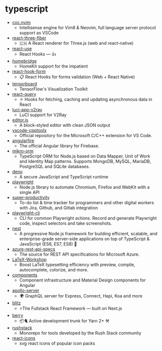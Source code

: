# typescript
- [coc.nvim](https://github.com/neoclide/coc.nvim)
  - Intellisense engine for Vim8 & Neovim, full language server protocol support as VSCode
- [react-three-fiber](https://github.com/react-spring/react-three-fiber)
  - 🇨🇭 A React renderer for Three.js (web and react-native)
- [react-use](https://github.com/streamich/react-use)
  - React Hooks — 👍
- [homebridge](https://github.com/homebridge/homebridge)
  - HomeKit support for the impatient
- [react-hook-form](https://github.com/react-hook-form/react-hook-form)
  - 📋 React Hooks for forms validation (Web + React Native)
- [tensorboard](https://github.com/tensorflow/tensorboard)
  - TensorFlow's Visualization Toolkit
- [react-query](https://github.com/tannerlinsley/react-query)
  - ⚛️ Hooks for fetching, caching and updating asynchronous data in React
- [luci-app-v2ray](https://github.com/kuoruan/luci-app-v2ray)
  - LuCI support for V2Ray
- [editor.js](https://github.com/codex-team/editor.js)
  - A block-styled editor with clean JSON output
- [vscode-cpptools](https://github.com/microsoft/vscode-cpptools)
  - Official repository for the Microsoft C/C++ extension for VS Code.
- [angularfire](https://github.com/angular/angularfire)
  - The official Angular library for Firebase.
- [mikro-orm](https://github.com/mikro-orm/mikro-orm)
  - TypeScript ORM for Node.js based on Data Mapper, Unit of Work and Identity Map patterns. Supports MongoDB, MySQL, MariaDB, PostgreSQL and SQLite databases.
- [deno](https://github.com/denoland/deno)
  - A secure JavaScript and TypeScript runtime
- [playwright](https://github.com/microsoft/playwright)
  - Node.js library to automate Chromium, Firefox and WebKit with a single API
- [super-productivity](https://github.com/johannesjo/super-productivity)
  - To-do list & time tracker for programmers and other digital workers with Jira, Github, and Gitlab integration
- [playwright-cli](https://github.com/microsoft/playwright-cli)
  - CLI for common Playwright actions. Record and generate Playwright code, inspect selectors and take screenshots.
- [nest](https://github.com/nestjs/nest)
  - A progressive Node.js framework for building efficient, scalable, and enterprise-grade server-side applications on top of TypeScript & JavaScript (ES6, ES7, ES8) 🚀
- [azure-rest-api-specs](https://github.com/Azure/azure-rest-api-specs)
  - The source for REST API specifications for Microsoft Azure.
- [LaTeX-Workshop](https://github.com/James-Yu/LaTeX-Workshop)
  - Boost LaTeX typesetting efficiency with preview, compile, autocomplete, colorize, and more.
- [components](https://github.com/angular/components)
  - Component infrastructure and Material Design components for Angular
- [apollo-server](https://github.com/apollographql/apollo-server)
  - 🌍 GraphQL server for Express, Connect, Hapi, Koa and more
- [blitz](https://github.com/blitz-js/blitz)
  - ⚡️The Fullstack React Framework — built on Next.js
- [berry](https://github.com/yarnpkg/berry)
  - 📦🐈 Active development trunk for Yarn 2+ ⚒
- [rushstack](https://github.com/microsoft/rushstack)
  - Monorepo for tools developed by the Rush Stack community
- [react-icons](https://github.com/react-icons/react-icons)
  - svg react icons of popular icon packs
